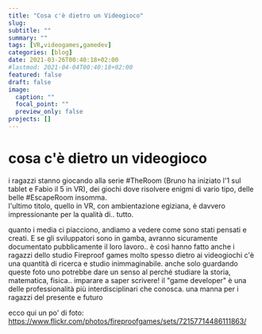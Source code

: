 ```yaml
---
title: "Cosa c'è dietro un Videogioco"
slug:
subtitle: ""
summary: ""
tags: [VR,videogames,gamedev]
categories: [blog]
date: 2021-03-26T00:40:18+02:00
#lastmod: 2021-04-04T00:40:18+02:00
featured: false
draft: false
image:
  caption: ""
  focal_point: ""
  preview_only: false
projects: []
---
```

# cosa c'è dietro un videogioco
i ragazzi stanno giocando alla serie #TheRoom (Bruno ha iniziato l'1 sul tablet e Fabio il 5 in VR), dei giochi dove risolvere enigmi di vario tipo, delle belle #EscapeRoom insomma.  
l'ultimo titolo, quello in VR, con ambientazione egiziana, è davvero impressionante per la qualità di.. tutto.

quanto i media ci piacciono, andiamo a vedere come sono stati pensati e creati. E se gli sviluppatori sono in gamba, avranno sicuramente documentato pubblicamente il loro lavoro.. è così hanno fatto anche i ragazzi dello studio Fireproof games
molto spesso dietro ai videogiochi c'è una quantità di ricerca e studio inimmaginabile. anche solo guardando queste foto uno potrebbe dare un senso al perché studiare la storia, matematica, fisica.. imparare a saper scrivere! il "game developer" è una delle professionalità più interdisciplinari che conosca. 
una manna per i ragazzi del presente e futuro

ecco qui un po' di foto: <https://www.flickr.com/photos/fireproofgames/sets/72157714486111863/>

